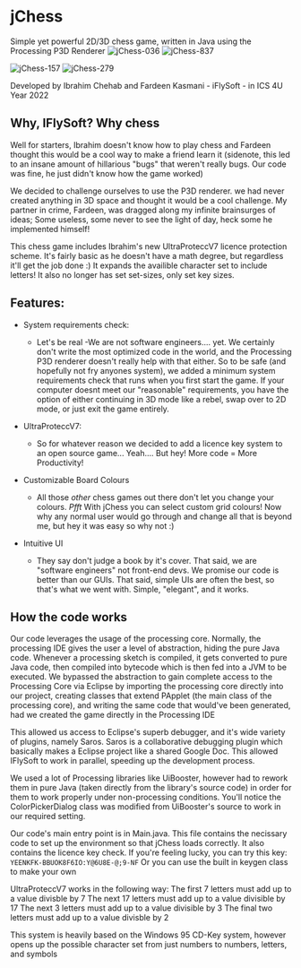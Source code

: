 # jChess
Simple yet powerful 2D/3D chess game, written in Java using the Processing P3D Renderer
![jChess-036](https://user-images.githubusercontent.com/62670577/196988563-99afec1f-5a75-4d49-ad94-65e49ff3bd91.png)
![jChess-837](https://user-images.githubusercontent.com/62670577/196988600-b08a0f61-4702-4e9d-9d97-efd5b03f98f1.png)

![jChess-157](https://user-images.githubusercontent.com/62670577/196988644-1c29d973-b651-426b-a46b-fe9e5c798636.png)
![jChess-279](https://user-images.githubusercontent.com/62670577/196988652-c6c73282-25f7-4f3c-b568-4c9185e07085.png)


Developed by Ibrahim Chehab and Fardeen Kasmani - iFlySoft - in ICS 4U Year 2022

## Why, IFlySoft? Why chess
Well for starters, Ibrahim doesn't know how to play chess and Fardeen thought this would be a cool way to make a friend learn it (sidenote, this led to an insane amount of hillarious "bugs" that weren't really bugs. Our code was fine, he just didn't know how the game worked)

We decided to challenge ourselves to use the P3D renderer. we had never created anything in 3D space and thought it would be a cool challenge. My partner in crime, Fardeen, was dragged along my infinite brainsurges of ideas; Some useless, some never to see the light of day, heck some he implemented himself!

This chess game includes Ibrahim's new UltraProteccV7 licence protection scheme. It's fairly basic as he doesn't have a math degree, but regardless it'll get the job done :) It expands the availible character set to include letters! It also no longer has set set-sizes, only set key sizes.

## Features:

* System requirements check:
  * Let's be real -We are not software engineers.... yet. We certainly don't write the most optimized code in the world, and the Processing P3D renderer doesn't really help with that either. So to be safe (and hopefully not fry anyones system), we added a minimum system requirements check that runs when you first start the game. If your computer doesnt meet our "reasonable" requirements, you have the option of either continuing in 3D mode like a rebel, swap over to 2D mode, or just exit the game entirely. 
  
* UltraProteccV7:
  * So for whatever reason we decided to add a licence key system to an open source game... Yeah.... But hey! More code = More Productivity!
  
* Customizable Board Colours
  * All those *other* chess games out there don't let you change your colours. *Pfft* With jChess you can select custom grid colours! Now why any normal user would go through and change all that is beyond me, but hey it was easy so why not :)
  
* Intuitive UI
	* They say don't judge a book by it's cover. That said, we are "software engineers" not front-end devs. We promise our code is better than our GUIs. That said, simple UIs are often the best, so that's what we went with. Simple, "elegant", and it works.

	
## How the code works

Our code leverages the usage of the processing core. Normally, the processing IDE gives the user a level of abstraction, hiding the pure Java code. Whenever a processing sketch is compiled, it gets converted to pure Java code, then compiled into bytecode which is then fed into a JVM to be executed. We bypassed the abstraction to gain complete access to the Processing Core via Eclipse by importing the processing core directly into our project, creating classes that extend PApplet (the main class of the processing core), and writing the same code that would've been generated, had we created the game directly in the Processing IDE

This allowed us access to Eclipse's superb debugger, and it's wide variety of plugins, namely Saros. Saros is a collaborative debugging plugin which basically makes a Eclipse project like a shared Google Doc. This allowed IFlySoft to work in parallel, speeding up the development process. 

We used a lot of Processing libraries like UiBooster, however had to rework them in pure Java (taken directly from the library's source code) in order for them to work properly under non-processing conditions. You'll notice the ColorPickerDialog class was modified from UiBooster's source to work in our required setting. 

Our code's main entry point is in Main.java. This file contains the necissary code to set up the environment so that jChess loads correctly. It also contains the licence key check. If you're feeling lucky, you can try this key: 
`YEENKFK-BBUOK8F6IO:Y@6U8E-@;9-NF`
Or you can use the built in keygen class to make your own

UltraProteccV7 works in the following way:
The first 7 letters must add up to a value divisble by 7
The next 17 letters must add up to a value divisible by 17
The next 3 letters must add up to a value divisible by 3
The final two letters must add up to a value divisble by 2

This system is heavily based on the Windows 95 CD-Key system, however opens up the possible character set from just numbers to numbers, letters, and symbols

